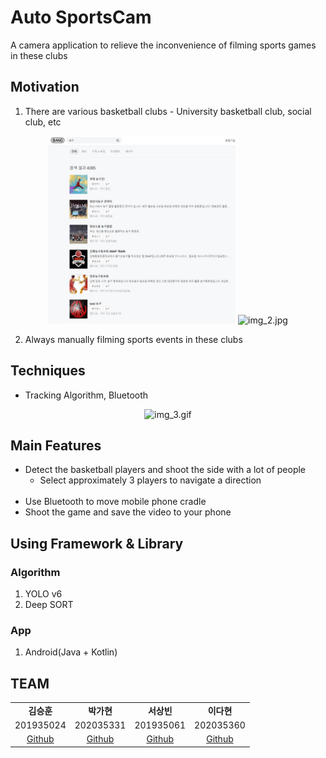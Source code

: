# Auto SportsCam
A camera application to relieve the inconvenience of filming sports games in these clubs

## Motivation
1. There are various basketball clubs - University basketball club, social club, etc   
<div align="center">
   <img alt="img_1.jpg" height="300" src="profile/img/motivation_img1.jpg" width="300"/>
   <img alt="img_2.jpg" height="300" src="https://github.com/AutoSportsCam/.github/profile/img/motivation_img1.jpg" width="300"/>
</div>

2. Always manually filming sports events in these clubs

## Techniques
- Tracking Algorithm, Bluetooth
    <br>
<div align="center">
    <img alt="img_3.gif" height="250" src="https://github.com/AutoSportsCam/.github/profile/img/techniques_img1.gif" width="300"/>
</div>

## Main Features
- Detect the basketball players and shoot the side with a lot of people
	* Select approximately 3 players to navigate a direction
    <br>
- Use Bluetooth to move mobile phone cradle
    <br>
- Shoot the game and save the video to your phone      

## Using Framework & Library

### Algorithm
1. YOLO v6
2. Deep SORT

### App
1. Android(Java + Kotlin)

## TEAM
<table align="center">
    <tr>
        <td align="center"><b>김승훈</b></td>
        <td align="center"><b>박가현</b></td>
        <td align="center"><b>서상빈</b></td>
        <td align="center"><b>이다현</b></td>
    </tr>
<!--     <tr height="160px">
        <td align="center">
            <img height="120px" weight="120px" src="profile/img_7.png"/>
        </td>
        <td align="center">
            <img height="120px" weight="120px" src="profile/img_8.png"/>
        </td>
        <td align="center">
            <img height="120px" weight="120px" src="profile/img_9.png"/>
        </td>
        <td align="center">
            <img height="120px" weight="120px" src="profile/img_10.png"/>
        </td>
    </tr> -->
    <tr>
    </tr>
    <tr>
        <td align="center">201935024</td>
        <td align="center">202035331</td>
        <td align="center">201935061</td>
        <td align="center">202035360</td>
    </tr>
    <tr>
        <td align="center"><a href="https://github.com/">Github</a></td>
        <td align="center"><a href="https://github.com/chan9e">Github</a></td>
        <td align="center"><a href="https://github.com/">Github</a></td>
        <td align="center"><a href="https://github.com/jrary">Github</a></td>
    </tr>
<!--     <tr>
        <td align="center">
            <code>Modeling</code><br><code>BackEnd:Django</code>
        </td>
        <td align="center">
            <code>Android</code><br><code>Database</code>
        </td>
        <td align="center">
            <code>AI Speaker</code><br><code>Marketing</code>
        </td>
        <td align="center">
            <code>AI Speaker</code><br><code>BackEnd:Node.js</code>
        </td>
    </tr> -->
</table>
